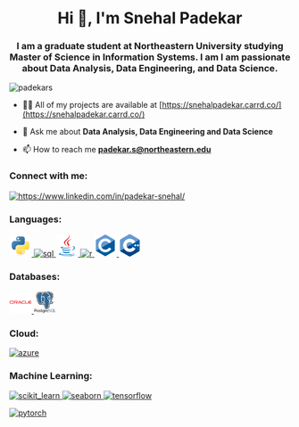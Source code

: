 <h1 align="center">Hi 👋, I'm Snehal Padekar</h1>
<h3 align="center">I am a graduate student at Northeastern University studying Master of Science in Information Systems. I am I am passionate about Data Analysis, Data Engineering, and Data Science.</h3>

<p align="left"> <img src="https://komarev.com/ghpvc/?username=padekars&label=Profile%20views&color=0e75b6&style=flat" alt="padekars" /> </p>

- 👨‍💻 All of my projects are available at [https://snehalpadekar.carrd.co/](https://snehalpadekar.carrd.co/)

- 💬 Ask me about **Data Analysis, Data Engineering and Data Science**

- 📫 How to reach me **padekar.s@northeastern.edu**

<h3 align="left">Connect with me:</h3>
<p align="left">
<a href="https://linkedin.com/in/https://www.linkedin.com/in/padekar-snehal/" target="blank"><img align="center" src="https://raw.githubusercontent.com/rahuldkjain/github-profile-readme-generator/master/src/images/icons/Social/linked-in-alt.svg" alt="https://www.linkedin.com/in/padekar-snehal/" height="30" width="40" /></a>
</p>

<h3 align="left">Languages:</h3>
<a href="https://www.python.org" target="_blank" rel="noreferrer"> <img src="https://raw.githubusercontent.com/devicons/devicon/master/icons/python/python-original.svg" alt="python" width="40" height="40"/> </a> 
<a href="https://www.w3schools.com/sql/" target="_blank" rel="noreferrer"> <img src="https://cdn-icons-png.flaticon.com/128/9543/9543826.png" alt="sql" width="40" height="40"/> </a> 
<a href="https://www.java.com" target="_blank" rel="noreferrer"> <img src="https://raw.githubusercontent.com/devicons/devicon/master/icons/java/java-original.svg" alt="java" width="40" height="40"/> </a> 
<a href="https://www.w3schools.com/r/r_intro.asp" target="_blank" rel="noreferrer"> <img src="https://cdn4.iconfinder.com/data/icons/logos-and-brands/512/285_R_Project_logo-1024.png" alt="r" width="40" height="40"/> </a> 
<a href="https://www.cprogramming.com/" target="_blank" rel="noreferrer"> <img src="https://raw.githubusercontent.com/devicons/devicon/master/icons/c/c-original.svg" alt="c" width="40" height="40"/> </a> 
<a href="https://www.w3schools.com/cpp/" target="_blank" rel="noreferrer"> <img src="https://raw.githubusercontent.com/devicons/devicon/master/icons/cplusplus/cplusplus-original.svg" alt="cplusplus" width="40" height="40"/> </a> 




<h3 align="left">Databases:</h3>
<a href="https://www.oracle.com/" target="_blank" rel="noreferrer"> <img src="https://raw.githubusercontent.com/devicons/devicon/master/icons/oracle/oracle-original.svg" alt="oracle" width="40" height="40"/> </a> 
<a href="https://www.postgresql.org" target="_blank" rel="noreferrer"> <img src="https://raw.githubusercontent.com/devicons/devicon/master/icons/postgresql/postgresql-original-wordmark.svg" alt="postgresql" width="40" height="40"/> </a> 




<h3 align="left">Cloud:</h3>
<p align="left"> <a href="https://azure.microsoft.com/en-in/" target="_blank" rel="noreferrer"> <img src="https://www.vectorlogo.zone/logos/microsoft_azure/microsoft_azure-icon.svg" alt="azure" width="40" height="40"/> </a> 

<h3 align="left">Machine Learning:</h3>
<a href="https://scikit-learn.org/" target="_blank" rel="noreferrer"> <img src="https://upload.wikimedia.org/wikipedia/commons/0/05/Scikit_learn_logo_small.svg" alt="scikit_learn" width="40" height="40"/> </a> 
<a href="https://seaborn.pydata.org/" target="_blank" rel="noreferrer"> <img src="https://seaborn.pydata.org/_images/logo-mark-lightbg.svg" alt="seaborn" width="40" height="40"/> </a> <a href="https://www.tensorflow.org" target="_blank" rel="noreferrer"> <img src="https://www.vectorlogo.zone/logos/tensorflow/tensorflow-icon.svg" alt="tensorflow" width="40" height="40"/> </a> </p>
<a href="https://pytorch.org/" target="_blank" rel="noreferrer"> <img src="https://www.vectorlogo.zone/logos/pytorch/pytorch-icon.svg" alt="pytorch" width="40" height="40"/> </a> 


